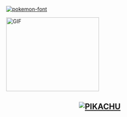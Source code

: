 <a href="https://fontmeme.com/pokemon-font/"><img src="https://fontmeme.com/permalink/250613/cd94991f14ea1a6abbf6634f6d7e3e9b.png" alt="pokemon-font" border="0"></a>

<img src="https://media.giphy.com/media/12r4pHjvAOv48o/giphy.gif" alt="GIF" width="250" height="200"/>
</p>

<div align="center">

## [![PIKACHU](https://readme-typing-svg.herokuapp.com?font=Road+Rage&color=FFA500&lines=Bienvenido+al+repositorio+del+bot+de+WhatsApp+Pikachu;Creado+por+Deylin+Eliac)](https://bit.ly/2VM4lxF)